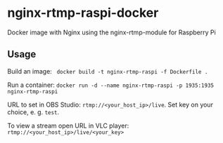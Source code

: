 # nginx-rtmp-raspi-docker
Docker image with Nginx using the nginx-rtmp-module for Raspberry Pi

## Usage
Build an image:
``` docker build -t nginx-rtmp-raspi -f Dockerfile .```

Run a container:
```docker run -d --name nginx-rtmp-raspi -p 1935:1935 nginx-rtmp-raspi```

URL to set in OBS Studio: ```rtmp://<your_host_ip>/live```. Set key on your choice, e. g. ```test```.

To view a stream open URL in VLC player: ```rtmp://<your_host_ip>/live/<your_key>```
